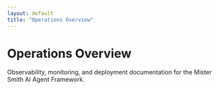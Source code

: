 ```yaml
---
layout: default
title: "Operations Overview"
---
```


# Operations Overview

Observability, monitoring, and deployment documentation for the Mister Smith AI Agent Framework.

